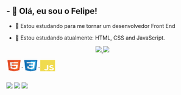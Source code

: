 ## - 👋 Olá, eu sou o Felipe!

- 👀 Estou estudando para me tornar um desenvolvedor Front End

- 🌱 Estou estudando atualmente: HTML, CSS and JavaScript.


<div align="center">
  <a href="https://beacons.ai/feliperama">
  <img height="180em" src="https://github-readme-stats.vercel.app/api?username=felipe2077&show_icons=true&theme=onedark&include_all_commits=true&count_private=true"/>
  <img height="140em" src="https://github-readme-stats.vercel.app/api/top-langs/?username=felipe2077&layout=compact&langs_count=7&theme=onedark"/>
</div>
  <div style="display: inline_block"><br>
  <img align="center" alt="Felipe-HTML" height="30" width="40" src="https://raw.githubusercontent.com/devicons/devicon/master/icons/html5/html5-original.svg">
  <img align="center" alt="Felipe-CSS" height="30" width="40" src="https://raw.githubusercontent.com/devicons/devicon/master/icons/css3/css3-original.svg">
  <img align="center" alt="Felipe-Js" height="30" width="40" src="https://raw.githubusercontent.com/devicons/devicon/master/icons/javascript/javascript-plain.svg">
</div>
  
  ##
  
  <div> 
   <a href="https://www.instagram.com/feliperama2077/" target="_blank"><img src="https://img.shields.io/badge/-Instagram-%23E4405F?style=for-the-badge&logo=instagram&logoColor=white" target="_blank"></a>
  <a href = "mailto:felipebatista54@gmail.com"><img src="https://img.shields.io/badge/-Gmail-%23333?style=for-the-badge&logo=gmail&logoColor=white" target="_blank"></a>
  <a href="https://www.linkedin.com/in/felipe-batista-90895670/" target="_blank"><img src="https://img.shields.io/badge/-LinkedIn-%230077B5?style=for-the-badge&logo=linkedin&logoColor=white" target="_blank"></a> 
 
 
</div>
